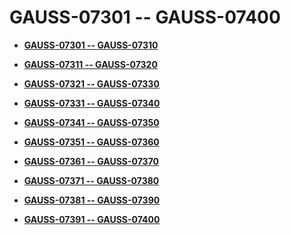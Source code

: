 # GAUSS-07301 -- GAUSS-07400<a name="EN-US_TOPIC_0302072933"></a>

-   **[GAUSS-07301 -- GAUSS-07310](gauss-07301----gauss-07310.md)**  

-   **[GAUSS-07311 -- GAUSS-07320](gauss-07311----gauss-07320.md)**  

-   **[GAUSS-07321 -- GAUSS-07330](gauss-07321----gauss-07330.md)**  

-   **[GAUSS-07331 -- GAUSS-07340](gauss-07331----gauss-07340.md)**  

-   **[GAUSS-07341 -- GAUSS-07350](gauss-07341----gauss-07350.md)**  

-   **[GAUSS-07351 -- GAUSS-07360](gauss-07351----gauss-07360.md)**  

-   **[GAUSS-07361 -- GAUSS-07370](gauss-07361----gauss-07370.md)**  

-   **[GAUSS-07371 -- GAUSS-07380](gauss-07371----gauss-07380.md)**  

-   **[GAUSS-07381 -- GAUSS-07390](gauss-07381----gauss-07390.md)**  

-   **[GAUSS-07391 -- GAUSS-07400](gauss-07391----gauss-07400.md)**  


